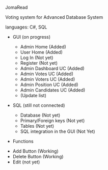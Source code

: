 JomaRead

Voting system for Advanced Database System

languages: C#, SQL

* GUI (on progress)
  - Admin Home (Added)
  - User Home (Added)
  - Log In (Not yet)
  - Register (Not yet)
  - Admin Dashboard UC (Added)
  - Admin Votes UC (Added)
  - Admin Voters UC (Added)
  - Admin Position UC (Added)
  - Admin Candidates UC (Added)
  - (Update list)

    
* SQL (still not connected)
  - Database (Not yet)
  - Primary/Foreign keys (Not yet)
  - Tables (Not yet)
  - SQL integration in the GUI (Not Yet)
  
* Functions
- Add Button (Working)
- Delete Button (Working)
- Edit (not yet)
